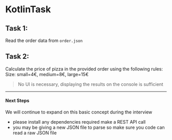# KotlinTask

## Task 1:
Read the order data from  `order.json`

## Task 2:
Calculate the price of pizza in the provided order using the following rules:
 Size: small=4€, medium=8€, large=15€



> No UI is necessary, displaying the results on the console is sufficient
---

 #### Next Steps
 We will continue to expand on this basic concept during the interview

- please install any dependencies required make a REST API call
 - you may be giving a new JSON file to parse so make sure you code can read a raw JSON file


